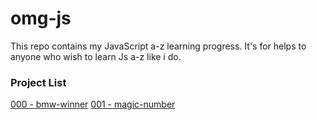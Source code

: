 # omg-js
This repo contains my JavaScript a-z learning progress. It's for helps to anyone who wish to learn Js a-z like i do.

### Project List

[000 - bmw-winner](https://github.com/616e6f78/omg-js/tree/main/bmw-winner)
[001 - magic-number](https://github.com/x61x6Ex6Fx78/omg-js/tree/main/magic-number)
